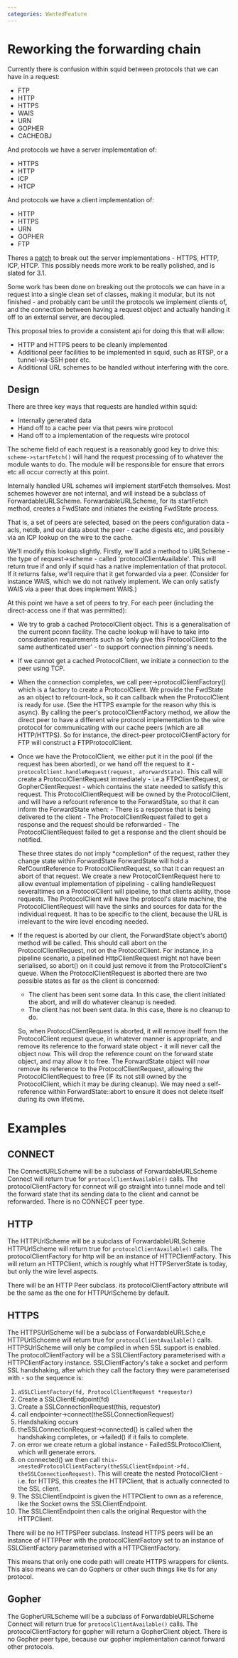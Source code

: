 ```yaml
---
categories: WantedFeature
---
```

# Reworking the forwarding chain

Currently there is confusion within squid between protocols that we can
have in a request:

- FTP
- HTTP
- HTTPS
- WAIS
- URN
- GOPHER
- CACHEOBJ

And protocols we have a server implementation of:

- HTTPS
- HTTP
- ICP
- HTCP

And protocols we have a client implementation of:

- HTTP
- HTTPS
- URN
- GOPHER
- FTP

Theres a [patch](https://bugs.squid-cache.org/show_bug.cgi?id=1763) to
break out the server implementations - HTTPS, HTTP, ICP, HTCP. This
possibly needs more work to be really polished, and is slated for 3.1.

Some work has been done on breaking out the protocols we can have in a
request into a single clean set of classes, making it modular, but its
not finished - and probably cant be until the protocols we implement
clients of, and the connection between having a request object and
actually handing it off to an external server, are decoupled.

This proposal tries to provide a consistent api for doing this that will
allow:

- HTTP and HTTPS peers to be cleanly implemented
- Additional peer facilities to be implemented in squid, such as RTSP,
    or a tunnel-via-SSH peer etc.
- Additional URL schemes to be handled without interfering with the
    core.

## Design

There are three key ways that requests are handled within squid:

- Internally generated data
- Hand off to a cache peer via that peers wire protocol
- Hand off to a implementation of the requests wire protocol

The scheme field of each request is a reasonably good key to drive this:
`scheme->startFetch()` will hand the request processing of to whatever
the module wants to do. The module will be responsible for ensure that
errors etc all occur correctly at this point.

Internally handled URL schemes will implement startFetch themselves.
Most schemes however are not internal, and will instead be a subclass of
ForwardableURLScheme. ForwardableURLScheme, for its startFetch method,
creates a FwdState and initiates the existing FwdState process.

That is, a set of peers are selected, based on the peers configuration
data - acls, netdb, and our data about the peer - cache digests etc, and
possibly via an ICP lookup on the wire to the cache.

We'll modify this lookup slightly. Firstly, we'll add a method to
URLScheme - the type of request-\>scheme - called
'protocolClientAvailable'. This will return true if and only if squid
has a native implementation of that protocol. If it returns false, we'll
require that it get forwarded via a peer. (Consider for instance WAIS,
which we do not natively implement. We can only satisfy WAIS via a peer
that does implement WAIS.)

At this point we have a set of peers to try. For each peer (including
the direct-access one if that was permitted):

- We try to grab a cached ProtocolClient object. This is a
    generalisation of the current pconn facility. The cache lookup will
    have to take into consideration requirements such as 'only give this
    ProtocolClient to the same authenticated user' - to support
    connection pinning's needs.
- If we cannot get a cached ProtocolClient, we initiate a connection
    to the peer using TCP.
- When the connection completes, we call
    peer-\>protocolClientFactory() which is a factory to create a
    ProtocolClient. We provide the FwdState as an object to
    refcount-lock, so it can callback when the ProtocolClient is
    ready for use. (See the HTTPS example for the reason why this is
    async). By calling the peer's protocolClientFactory method, we
    allow the direct peer to have a different wire protocol
    implementation to the wire protocol for communicating with our
    cache peers (which are all HTTP/HTTPS). So for instance, the
    direct-peer protocolClientFactory for FTP will construct a
    FTPProtocolClient.
- Once we have the ProtocolClient, we either put it in the pool (if
    the request has been aborted), or we hand off the request to it -
    `protocolClient.handleRequest(request, aForwardState)`. This call
    will create a ProtocolClientRequest immediately - i.e.a
    FTPClientRequest, or GopherClientRequest - which contains the state
    needed to satisfy this request. This ProtocolClientRequest will be
    owned by the ProtocolClient, and will have a refcount reference to
    the ForwardState, so that it can inform the ForwardState when:
      - There is a response that is being delivered to the client
      - The ProtocolClientRequest failed to get a response and the
        request should be reforwarded
      - The ProtocolClientRequest failed to get a response and the
        client should be notified.
    
    These three states do not imply \*completion\* of the request,
    rather they change state within ForwardState ForwardState will hold
    a RefCountReference to ProtocolClientRequest, so that it can request
    an abort of that request. We create a new ProtocolClientRequest here
    to allow eventual implementation of pipelining - calling
    handleRequest severaltimes on a ProtocolClient will pipeline, to
    that clients ability, those requests. The ProtocolClient will have
    the protocol's state machine, the ProtocolClientRequest will have
    the sinks and sources for data for the individual request. It has to
    be specific to the client, because the URL is irrelevant to the wire
    level encoding needed.

- If the request is aborted by our client, the ForwardState object's
    abort() method will be called. This should call abort on the
    ProtocolClientRequest, not on the ProtocolClient. For instance, in a
    pipeline scenario, a pipelined HttpClientRequest might not have been
    serialised, so abort() on it could just remove it from the
    ProtocolClient's queue. When the ProtocolClientRequest is aborted
    there are two possible states as far as the client is concerned:
    - The client has been sent some data. In this case, 
        the client initiated the abort, and will do whatever cleanup
        is needed.
    - The client has not been sent data. In this case,
        there is no cleanup to do.
    
    So, when ProtocolClientRequest is aborted, it will remove itself
    from the ProtocolClient request queue, in whatever manner is
    appropriate, and remove its reference to the forward state object -
    it will never call the object now. This will drop the reference
    count on the forward state object, and may allow it to free. The
    ForwardState object will now remove its reference to the
    ProtocolClientRequest, allowing the ProtocolClientRequest to free
    (IF its not still owned by the ProtocolClient, which it may be
    during cleanup). We may need a self-reference within
    ForwardState::abort to ensure it does not delete itself during its
    own lifetime.

# Examples

## CONNECT

The ConnectURLScheme will be a subclass of ForwardableURLScheme Connect
will return true for `protocolClientAvailable()` calls. The
protocolClientFactory for connect will go straight into tunnel mode and
tell the forward state that its sending data to the client and cannot be
reforwarded. There is no CONNECT peer type.

## HTTP

The HTTPUrlScheme will be a subclass of ForwardableURLScheme
HTTPUrlScheme will return true for `protocolClientAvailable()` calls.
The protocolClientFactory for http will be an instance of
HTTPClientFactory. This will return an HTTPClient, which is roughly what
HTTPServerState is today, but only the wire level aspects.

There will be an HTTP Peer subclass. its protocolClientFactory attribute
will be the same as the one for HTTPUrlScheme by default.

## HTTPS

The HTTPSUrlScheme will be a subclass of ForwardableURLSche,e
HTTPUrlSchceme will return true for `protocolClientAvailable()` calls.
HTTPSUrlScheme will only be compiled in when SSL support is enabled. The
protocolClientFactory will be a SSLClientFactory parameterised with a
HTTPClientFactory instance. SSLClientFactory's take a socket and perform
SSL handshaking, after which they call the factory they were
parameterised with - so the sequence is:

1. `aSSLClientFactory(fd, ProtocolClientRequest *requestor)`
1. Create a SSLClientEndpoint(fd)
1. Create a SSLConnectionRequest(this, requestor)
1. call endpointer-\>connect(theSSLConnectionRequest)
1. Handshaking occurs
1. theSSLConnectionRequest-\>connected() is called when the handshaking
    completes, or -\>failed() if it fails to complete.
1. on error we create return a global instance -
FailedSSLProtocolClient, which will generate errors.
1. on connected() we then call
    `this->nestedProtocolClientFactory(theSSLClientEndpoint->fd,
    theSSLConnectionRequest)`. This will create the nested
    ProtocolClient - i.e. for HTTPS, this creates the HTTPClient, that
is actually connected to the SSL client.
1. The SSLClientEndpoint is given the HTTPClient to own as a reference,
    like the Socket owns the SSLClientEndpoint.
1. The SSLClientEndpoint then calls the original Requestor with the
    HTTPClient.

There will be no HTTPSPeer subclass. Instead HTTPS peers will be an
instance of HTTPPeer with the protocolClientFactory set to an instance
of SSLClientFactory parameterised with a HTTPClientFactory.

This means that only one code path will create HTTPS wrappers for
clients. This also means we can do Gophers or other such things like tls
for any protocol.

## Gopher

The GopherURLScheme will be a subclass of ForwardableURLScheme Connect
will return true for `protocolClientAvailable()` calls. The
protocolClientFactory for gopher will return a GopherClient object.
There is no Gopher peer type, because our gopher implementation cannot
forward other protocols.